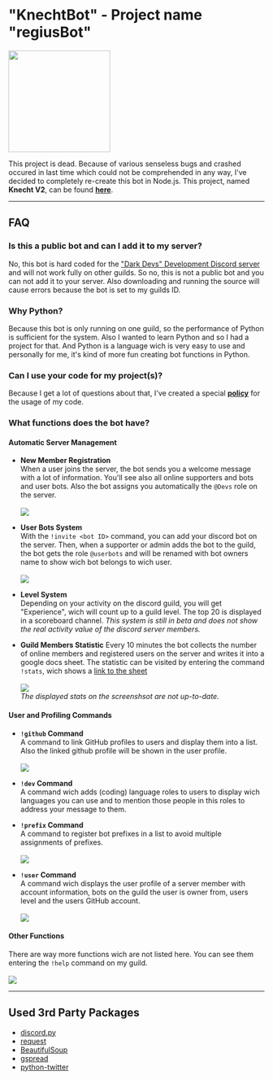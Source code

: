 # "KnechtBot" - Project name "regiusBot"

<img src="http://2.bp.blogspot.com/-Z6ktIvA-CuA/TnsTL9Irk9I/AAAAAAAAAME/svk5FJ43e-c/s1600/rip.jpg" width="200">

This project is dead. Because of various senseless bugs and crashed occured in last time which could not be comprehended in any way, I've decided to completely re-create this bot in Node.js. This project, named **Knecht V2**, can be found [**here**](https://github.com/zekroTJA/KnechtBot2).

---

## FAQ

### Is this a public bot and can I add it to my server?
No, this bot is hard coded for the ["Dark Devs" Development Discord server](http://discord.zekro.de) and will not work fully on other guilds. So no, this is not a public bot and you can not add it to your server. Also downloading and running the source will cause errors because the bot is set to my guilds ID.

### Why Python?
Because this bot is only running on one guild, so the performance of Python is sufficient for the system. Also I wanted to learn Python and so I had a project for that. And Python is a language wich is very easy to use and personally for me, it's kind of more fun creating bot functions in Python.

### Can I use your code for my project(s)?
Because I get a lot of questions about that, I've created a special **[policy](http://s.zekro.de/codepolicy)** for the usage of my code.

### What functions does the bot have?

#### Automatic Server Management
- **New Member Registration**<br>
When a user joins the server, the bot sends you a welcome message with a lot of information. You'll see also all online supporters and bots and user bots. Also the bot assigns you automatically the `@Devs` role on the server.<br><br>
![](https://image.prntscr.com/image/qkyBC7FMRoyVhihKZ_ZaHg.png)

- **User Bots System**<br>
With the `!invite <bot ID>` command, you can add your discord bot on the server. Then, when a supporter or admin adds the bot to the guild, the bot gets the role `@userbots` and will be renamed with bot owners name to show wich bot belongs to wich user.<br><br>
![](https://image.prntscr.com/image/HypIvJSBRbuuBFZ-8wzE4w.png)

- **Level System**<br>
Depending on your activity on the discord guild, you will get "Experience", wich will count up to a guild level. The top 20 is displayed in a scoreboard channel. *This system is still in beta and does not show the real activity value of the discord server members.*

- **Guild Members Statistic**
Every 10 minutes the bot collects the number of online members and registered users on the server and writes it into a google docs sheet. The statistic can be visited by entering the command `!stats`, wich shows a [link to the sheet](s.zekro.de/dcstats)<br><br>
![](https://image.prntscr.com/image/tZgRIuUOSXm0StaLrZnErg.png)<br>
*The displayed stats on the screenshsot are not up-to-date.*

#### User and Profiling Commands

- **`!github` Command**<br>
A command to link GitHub profiles to users and display them into a list. Also the linked github profile will  be shown in the user profile.<br><br>
![](https://image.prntscr.com/image/DFuvO_UVS7iCTlYbu37IaA.png)

- **`!dev` Command**<br>
A command wich adds (coding) language roles to users to display wich languages you can use and to mention those people in this roles to address your message to them.

- **`!prefix` Command**<br>
A command to register bot prefixes in a list to avoid multiple assignments of prefixes.<br><br>
![](https://image.prntscr.com/image/2fweIogOTuCdHDFWCKLXJA.png)

- **`!user` Command**<br>
A command wich displays the user profile of a server member with account information, bots on the guild the user is owner from, users level and the users GitHub account.<br><br>
![](https://image.prntscr.com/image/3JR38aFHT__sh_AOYr9xnA.png)

#### Other Functions

There are way more functions wich are not listed here. You can see them entering the `!help` command on my guild.<br><br>
![](https://image.prntscr.com/image/JL64h8wQRiWzWFtshewBaw.png)

---

## Used 3rd Party Packages

- [discord.py](https://github.com/Rapptz/discord.py)
- [request](https://pypi.python.org/pypi/requests)
- [BeautifulSoup](https://github.com/waylan/beautifulsoup)
- [gspread](https://github.com/burnash/gspread)
- [python-twitter](https://github.com/bear/python-twitter)
